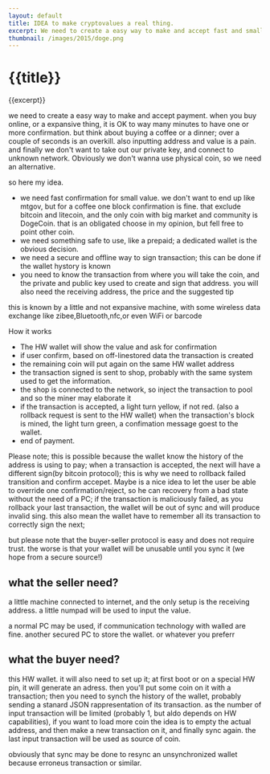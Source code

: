 ```yaml
---
layout: default
title: IDEA to make cryptovalues a real thing. 
excerpt: We need to create a easy way to make and accept fast and small payment in first person
thumbnail: /images/2015/doge.png
---
```


# {{title}}

{{excerpt}}


we need to create a easy way to make and accept payment.
when you buy online, or a expansive thing, it is OK to way many minutes to have one or more confirmation.
but think about buying a coffee or a dinner; over a couple of seconds is an overkill.
also inputting address and value is a pain.
and finally we don't want to take out our private key, and connect to unknown network.
Obviously we don't wanna use physical coin, so we need an alternative.

so here my idea.

* we need fast confirmation for small value.
we don't want to end up like mtgov, but for a coffee one block confirmation is fine.
that exclude bitcoin and litecoin, and the only coin with big market and community is DogeCoin.
that is an obligated choose in my opinion, but fell free to point other coin.
* we need something safe to use, like a prepaid; a dedicated wallet is the obvious decision.
* we need a secure and offline way to sign transaction; this can be done if the wallet hystory is known
* you need to know the transaction from where you will take the coin, and the private and public key used to create and sign that address.
you will also need the receiving address, the price and the suggested tip


this is known by a little and not expansive machine, with some wireless data exchange like zibee,Bluetooth,nfc,or even WiFi or barcode

How it works

* The HW wallet will show the value and ask for confirmation
* if user confirm, based on off-linestored data the transaction is created
* the remaining coin will put again on the same HW wallet address
* the transaction signed is sent to shop, probably with the same system used to get the information.
* the shop is connected to the network, so inject the transaction to pool and so the miner may elaborate it
* if the transaction is accepted, a light turn yellow, if not red. (also a rollback request is sent to the HW wallet)
when the transaction's block is mined, the light turn green, a confimation message goest to the wallet.
* end of payment.


Please note; this is possible because the wallet know the history of the address is using to pay;
when a transaction is accepted, the next will have a different sign(by bitcoin protocol);
this is why we need to rollback failed transition and confirm accepet.
Maybe is a nice idea to let the user be able to override one confirmation/reject, so he can recovery from a bad state without the need of a PC;
if the transaction is maliciously failed, as you rollback your last transaction,
the wallet will be out of sync and will produce invalid sing.
this also mean the wallet have to remember all its transaction to correctly sign the next;

but please note that the buyer-seller protocol is easy and does not require trust.
the worse is that your wallet will be unusable until you sync it (we hope from a secure source!)



## what the seller need?

a little machine connected to internet, and the only setup is the receiving address.
a little numpad will be used to input the value.

a normal PC may be used, if communication technology with walled are fine.
another secured PC to store the wallet. or whatever you preferr



## what the buyer need?

this HW wallet. it will also need to set up it;
at first boot or on a special HW pin, it will generate an adress. 
then you'll put some coin on it with a transaction; 
then you need to synch the history of the wallet, probably sending a stanard JSON rappresentation of its transaction.
as the number of input transaction will be limited (probably 1, but aldo depends on HW capabilities), if you want to load more coin
the idea is to empty the actual address, and then make a new transaction on it, and finally sync again.
the last input transaction will be used as source of coin.

obviously that sync may be done to resync an unsynchronized wallet because erroneus transaction or similar.